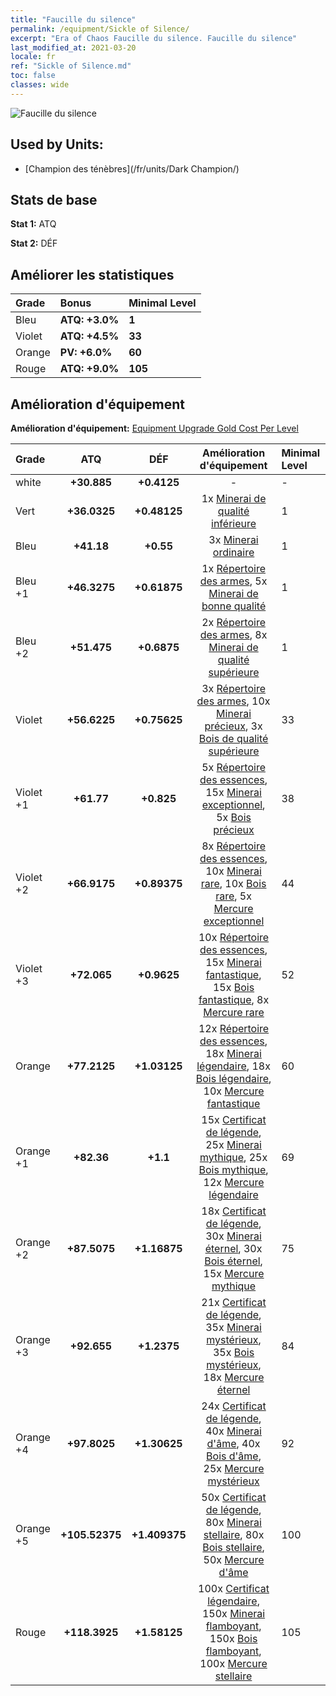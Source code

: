 ```yaml
---
title: "Faucille du silence"
permalink: /equipment/Sickle of Silence/
excerpt: "Era of Chaos Faucille du silence. Faucille du silence"
last_modified_at: 2021-03-20
locale: fr
ref: "Sickle of Silence.md"
toc: false
classes: wide
---
```


  ![Faucille du silence](/images/e/e_3091.png)

## Used by Units:

* [Champion des ténèbres](/fr/units/Dark Champion/) 


## Stats de base
 **Stat 1:** ATQ

 **Stat 2:** DÉF

## Améliorer les statistiques

  |     Grade    |   Bonus | Minimal Level | 
  |:-------------|:--------|:--------------| 
  | Bleu | **ATQ: +3.0%** | **1** | 
  | Violet | **ATQ: +4.5%** | **33** | 
  | Orange | **PV: +6.0%** | **60** | 
  | Rouge | **ATQ: +9.0%** | **105** | 


## Amélioration d'équipement
 **Amélioration d'équipement:** [Equipment Upgrade Gold Cost Per Level](/equipment/EquipmentUpgradeCostPerLevel/) 

  |          Grade      | ATQ | DÉF | Amélioration d'équipement | Minimal Level |
  |:--------------------|:---------:|:---------:|:----------------:|:--------------|
  | white | **+30.885** | **+0.4125** | - | - |
  | Vert | **+36.0325** | **+0.48125** | 1x [Minerai de qualité inférieure](/fr/Items/mat_1/) | 1 |
  | Bleu | **+41.18** | **+0.55** | 3x [Minerai ordinaire](/fr/Items/mat_6/) | 1 |
  | Bleu +1 | **+46.3275** | **+0.61875** | 1x [Répertoire des armes](/fr/Items/mat_18/), 5x [Minerai de bonne qualité](/fr/Items/mat_12/) | 1 |
  | Bleu +2 | **+51.475** | **+0.6875** | 2x [Répertoire des armes](/fr/Items/mat_25/), 8x [Minerai de qualité supérieure](/fr/Items/mat_19/) | 1 |
  | Violet | **+56.6225** | **+0.75625** | 3x [Répertoire des armes](/fr/Items/mat_32/), 10x [Minerai précieux](/fr/Items/mat_26/), 3x [Bois de qualité supérieure](/fr/Items/mat_20/) | 33 |
  | Violet +1 | **+61.77** | **+0.825** | 5x [Répertoire des essences](/fr/Items/mat_39/), 15x [Minerai exceptionnel](/fr/Items/mat_33/), 5x [Bois précieux](/fr/Items/mat_27/) | 38 |
  | Violet +2 | **+66.9175** | **+0.89375** | 8x [Répertoire des essences](/fr/Items/mat_46/), 10x [Minerai rare](/fr/Items/mat_40/), 10x [Bois rare](/fr/Items/mat_41/), 5x [Mercure exceptionnel](/fr/Items/mat_35/) | 44 |
  | Violet +3 | **+72.065** | **+0.9625** | 10x [Répertoire des essences](/fr/Items/mat_53/), 15x [Minerai fantastique](/fr/Items/mat_47/), 15x [Bois fantastique](/fr/Items/mat_48/), 8x [Mercure rare](/fr/Items/mat_42/) | 52 |
  | Orange | **+77.2125** | **+1.03125** | 12x [Répertoire des essences](/fr/Items/mat_60/), 18x [Minerai légendaire](/fr/Items/mat_54/), 18x [Bois légendaire](/fr/Items/mat_55/), 10x [Mercure fantastique](/fr/Items/mat_49/) | 60 |
  | Orange +1 | **+82.36** | **+1.1** | 15x [Certificat de légende](/fr/Items/mat_67/), 25x [Minerai mythique](/fr/Items/mat_61/), 25x [Bois mythique](/fr/Items/mat_62/), 12x [Mercure légendaire](/fr/Items/mat_56/) | 69 |
  | Orange +2 | **+87.5075** | **+1.16875** | 18x [Certificat de légende](/fr/Items/mat_74/), 30x [Minerai éternel](/fr/Items/mat_68/), 30x [Bois éternel](/fr/Items/mat_69/), 15x [Mercure mythique](/fr/Items/mat_63/) | 75 |
  | Orange +3 | **+92.655** | **+1.2375** | 21x [Certificat de légende](/fr/Items/mat_81/), 35x [Minerai mystérieux](/fr/Items/mat_75/), 35x [Bois mystérieux](/fr/Items/mat_76/), 18x [Mercure éternel](/fr/Items/mat_70/) | 84 |
  | Orange +4 | **+97.8025** | **+1.30625** | 24x [Certificat de légende](/fr/Items/mat_88/), 40x [Minerai d'âme](/fr/Items/mat_82/), 40x [Bois d'âme](/fr/Items/mat_83/), 25x [Mercure mystérieux](/fr/Items/mat_77/) | 92 |
  | Orange +5 | **+105.52375** | **+1.409375** | 50x [Certificat de légende](/fr/Items/mat_95/), 80x [Minerai stellaire](/fr/Items/mat_89/), 80x [Bois stellaire](/fr/Items/mat_90/), 50x [Mercure d'âme](/fr/Items/mat_84/) | 100 |
  | Rouge | **+118.3925** | **+1.58125** | 100x [Certificat légendaire](/fr/Items/mat_102/), 150x [Minerai flamboyant](/fr/Items/mat_96/), 150x [Bois flamboyant](/fr/Items/mat_97/), 100x [Mercure stellaire](/fr/Items/mat_91/) | 105 |

